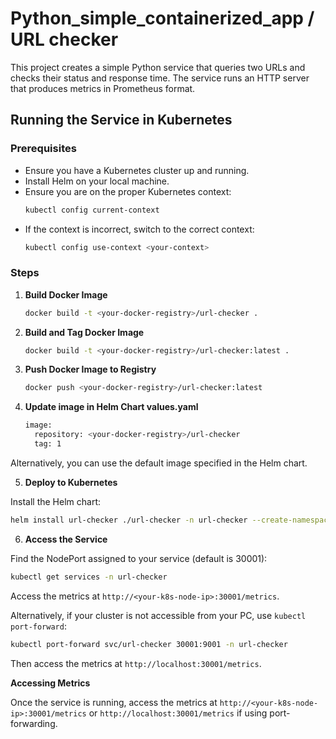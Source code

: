 # Python_simple_containerized_app / URL checker

This project creates a simple Python service that queries two URLs and checks their status and response time. The service runs an HTTP server that produces metrics in Prometheus format.

## Running the Service in Kubernetes

### Prerequisites

- Ensure you have a Kubernetes cluster up and running.
- Install Helm on your local machine.
- Ensure you are on the proper Kubernetes context:
  ```bash
  kubectl config current-context
- If the context is incorrect, switch to the correct context:
  ```bash
  kubectl config use-context <your-context>

### Steps

1. **Build Docker Image**
   ```bash
   docker build -t <your-docker-registry>/url-checker .

2. **Build and Tag Docker Image**
   ```bash
   docker build -t <your-docker-registry>/url-checker:latest .

3. **Push Docker Image to Registry**
   ```bash
   docker push <your-docker-registry>/url-checker:latest

4. **Update image in Helm Chart values.yaml**
   ```bash
   image:
     repository: <your-docker-registry>/url-checker
     tag: 1

Alternatively, you can use the default image specified in the Helm chart.

5. **Deploy to Kubernetes**

Install the Helm chart:
   ```bash
   helm install url-checker ./url-checker -n url-checker --create-namespace
   ```

6. **Access the Service**

Find the NodePort assigned to your service (default is 30001):
   ```bash
   kubectl get services -n url-checker
   ```

Access the metrics at `http://<your-k8s-node-ip>:30001/metrics`.

Alternatively, if your cluster is not accessible from your PC, use `kubectl port-forward`:
   ```bash
   kubectl port-forward svc/url-checker 30001:9001 -n url-checker
   ```
Then access the metrics at `http://localhost:30001/metrics`.

**Accessing Metrics**

Once the service is running, access the metrics at `http://<your-k8s-node-ip>:30001/metrics` or `http://localhost:30001/metrics` if using port-forwarding.